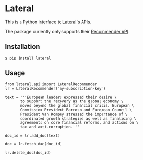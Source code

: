 # Lateral

This is a Python interface to [Lateral](https://lateral.io/)'s APIs.

The package currently only supports their [Recommender API](https://developers.lateral.io/docs/services/546b2cc23705a70f4cd2766d/operations/546b2e053705a70f4cd2766e).

## Installation

    $ pip install lateral

## Usage

    from lateral.api import LateralRecommender
    lr = LateralRecommender('my-subscription-key')

    text = '''European leaders expressed their desire \
           to support the recovery as the global economy \
           moves beyond the global financial crisis. European \
           Commission President Barroso and European Council \
           President Van Rompuy stressed the importance of \
           coordinated growth strategies as well as finalising \
           agreements on core financial reforms, and actions on \
           tax and anti-corruption.'''

    doc_id = lr.add_doc(text)

    doc = lr.fetch_doc(doc_id)

    lr.delete_doc(doc_id)